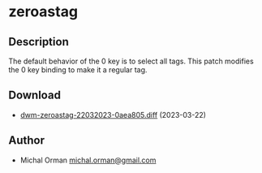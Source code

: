 zeroastag
=========

Description
-----------
The default behavior of the 0 key is to select all tags. This patch modifies
the 0 key binding to make it a regular tag.

Download
--------
* [dwm-zeroastag-22032023-0aea805.diff](dwm-zeroastag-22032023-0aea805.diff) (2023-03-22)

Author
------
* Michal Orman <michal.orman@gmail.com>
